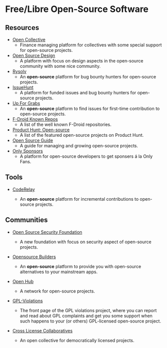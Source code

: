# Free/Libre Open-Source Software

## Resources

* [Open Collective](https://opencollective.com)
   * Finance managing platform for collectives with some special support for open-source projects.
* [Open Source Design](https://opensourcedesign.net)
   - A platform with focus on design aspects in the open-source community with some nice community.
* [Rysolv](https://rysolv.com)
   - An **open-source** platform for bug bounty hunters for open-source projects.
* [IssueHunt](https://issuehunt.io)
   * A platform for funded issues and bug bounty hunters for open-source projects.
* [Up For Grabs](https://up-for-grabs.net)
   * An **open-source** platform to find issues for first-time contribution to open-source projects.
* [F-Droid Known Repos](https://forum.f-droid.org/t/known-repositories)
   * A list of the well known F-Droid repositories.
* [Product Hunt: Open-source](https://www.producthunt.com/topics/open-source)
   * A list of the featured open-source projects on Product Hunt.
* [Open Source Guide](https://opensource.guide)
   * A guide for managing and growing open-source projects.
* [Only Sponsors](https://onlysponsors.dev)
   * A platform for open-source developers to get sponsers á la Only Fans.

## Tools

* [CodeRelay](https://www.coderelay.io)
  
   - An **open-source** platform for incremental contributions to open-source projects.

## Communities

* [Open Source Security Foundation](https://openssf.org)
  
   * A new foundation with focus on security aspect of open-source projects.

* [Opensource Builders](https://opensource.builders)
  
   * An **open-source** platform to provide you with open-source alternatives to your mainstream apps.

* [Open Hub](https://www.openhub.net)
  
   * A network for open-source projects.

* [GPL-Violations](https://gpl-violations.org)
  
   * The front page of the GPL violations project, where you can report and read about GPL complaints and get you some support when such happens to your (or others) GPL-licensed open-source project.

* [Cross License Collaboratives](https://xlcollaborative.com)
  
   * An open collective for democratically licensed projects.
